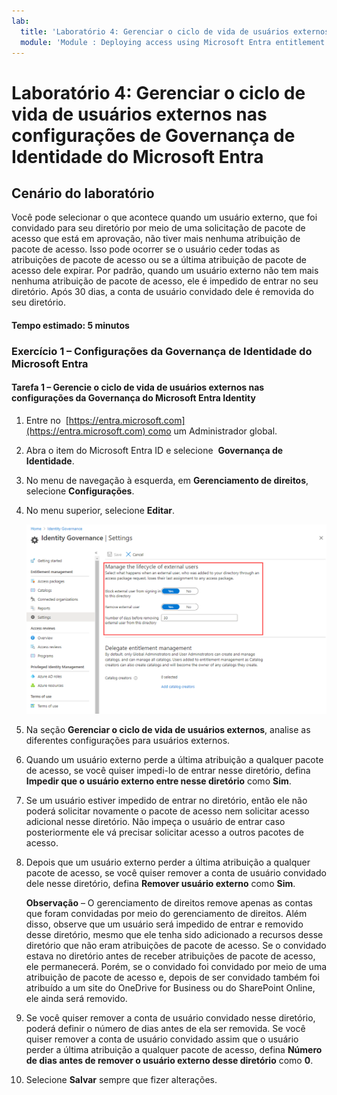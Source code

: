 ```yaml
---
lab:
  title: 'Laboratório 4: Gerenciar o ciclo de vida de usuários externos nas configurações de Governança de Identidade do Microsoft Entra'
  module: 'Module : Deploying access using Microsoft Entra entitlement management'
---
```


# Laboratório 4: Gerenciar o ciclo de vida de usuários externos nas configurações de Governança de Identidade do Microsoft Entra  

## Cenário do laboratório

Você pode selecionar o que acontece quando um usuário externo, que foi convidado para seu diretório por meio de uma solicitação de pacote de acesso que está em aprovação, não tiver mais nenhuma atribuição de pacote de acesso. Isso pode ocorrer se o usuário ceder todas as atribuições de pacote de acesso ou se a última atribuição de pacote de acesso dele expirar. Por padrão, quando um usuário externo não tem mais nenhuma atribuição de pacote de acesso, ele é impedido de entrar no seu diretório. Após 30 dias, a conta de usuário convidado dele é removida do seu diretório.

#### Tempo estimado: 5 minutos

### Exercício 1 – Configurações da Governança de Identidade do Microsoft Entra

#### Tarefa 1 – Gerencie o ciclo de vida de usuários externos nas configurações da Governança do Microsoft Entra Identity

1. Entre no  [https://entra.microsoft.com](https://entra.microsoft.com) como um Administrador global.

2. Abra o item do Microsoft Entra ID e selecione  **Governança de Identidade**.

3. No menu de navegação à esquerda, em **Gerenciamento de direitos**, selecione **Configurações**.

4. No menu superior, selecione **Editar**.

    ![Imagem da tela exibindo a página de configurações de governança de identidade com a opção de gerenciar o ciclo de vida de usuários externos realçada.](./Media/manage-lifcycle-of-ext-users.png)

5. Na seção **Gerenciar o ciclo de vida de usuários externos**, analise as diferentes configurações para usuários externos.

6. Quando um usuário externo perde a última atribuição a qualquer pacote de acesso, se você quiser impedi-lo de entrar nesse diretório, defina **Impedir que o usuário externo entre nesse diretório** como **Sim**.

7. Se um usuário estiver impedido de entrar no diretório, então ele não poderá solicitar novamente o pacote de acesso nem solicitar acesso adicional nesse diretório. Não impeça o usuário de entrar caso posteriormente ele vá precisar solicitar acesso a outros pacotes de acesso.

8. Depois que um usuário externo perder a última atribuição a qualquer pacote de acesso, se você quiser remover a conta de usuário convidado dele nesse diretório, defina **Remover usuário externo** como **Sim**.

    **Observação** – O gerenciamento de direitos remove apenas as contas que foram convidadas por meio do gerenciamento de direitos. Além disso, observe que um usuário será impedido de entrar e removido desse diretório, mesmo que ele tenha sido adicionado a recursos desse diretório que não eram atribuições de pacote de acesso. Se o convidado estava no diretório antes de receber atribuições de pacote de acesso, ele permanecerá. Porém, se o convidado foi convidado por meio de uma atribuição de pacote de acesso e, depois de ser convidado também foi atribuído a um site do OneDrive for Business ou do SharePoint Online, ele ainda será removido.

9. Se você quiser remover a conta de usuário convidado nesse diretório, poderá definir o número de dias antes de ela ser removida. Se você quiser remover a conta de usuário convidado assim que o usuário perder a última atribuição a qualquer pacote de acesso, defina **Número de dias antes de remover o usuário externo desse diretório** como **0**.

10. Selecione **Salvar** sempre que fizer alterações.
